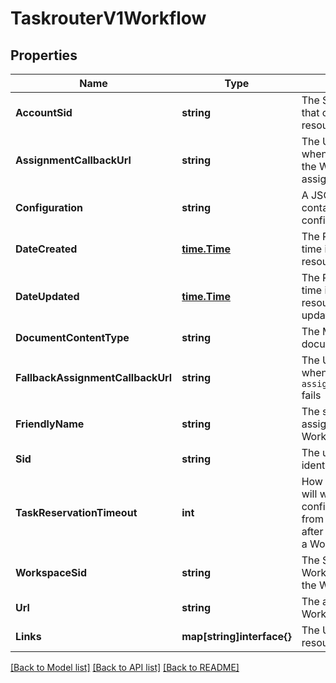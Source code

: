 # TaskrouterV1Workflow

## Properties

Name | Type | Description | Notes
------------ | ------------- | ------------- | -------------
**AccountSid** | **string** | The SID of the Account that created the resource |[optional] 
**AssignmentCallbackUrl** | **string** | The URL that we call when a task managed by the Workflow is assigned to a Worker |[optional] 
**Configuration** | **string** | A JSON string that contains the Workflow's configuration |[optional] 
**DateCreated** | [**time.Time**](time.Time.md) | The RFC 2822 date and time in GMT when the resource was created |[optional] 
**DateUpdated** | [**time.Time**](time.Time.md) | The RFC 2822 date and time in GMT when the resource was last updated |[optional] 
**DocumentContentType** | **string** | The MIME type of the document |[optional] 
**FallbackAssignmentCallbackUrl** | **string** | The URL that we call when a call to the `assignment_callback_url` fails |[optional] 
**FriendlyName** | **string** | The string that you assigned to describe the Workflow resource |[optional] 
**Sid** | **string** | The unique string that identifies the resource |[optional] 
**TaskReservationTimeout** | **int** | How long TaskRouter will wait for a confirmation response from your application after it assigns a Task to a Worker |[optional] 
**WorkspaceSid** | **string** | The SID of the Workspace that contains the Workflow |[optional] 
**Url** | **string** | The absolute URL of the Workflow resource |[optional] 
**Links** | **map[string]interface{}** | The URLs of related resources |[optional] 

[[Back to Model list]](../README.md#documentation-for-models) [[Back to API list]](../README.md#documentation-for-api-endpoints) [[Back to README]](../README.md)


